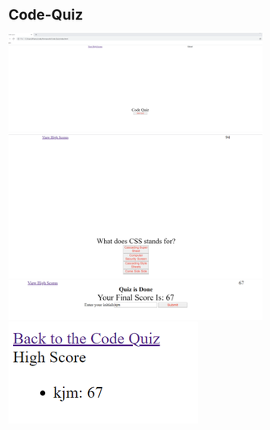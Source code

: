 # Code-Quiz
<!-- This is a simple game by the name of Code Quiz. The user can start the quiz and for every wrong answer the program will deduct time. After completing the Code Quizthe left-over time will be the users high score. After the completion of the game the user then can add their initials to be rank with the other high sccores. -->

![](code-quiz(1).png)
![](code-quiz(2).png)
![](code-quiz(3).png)
![](code-quiz(4).png)
